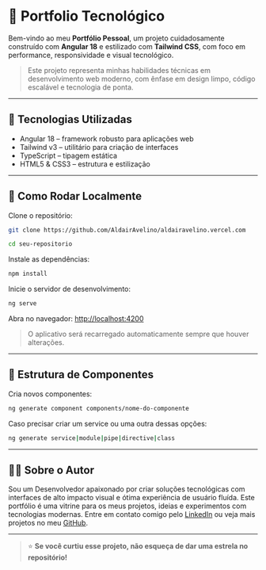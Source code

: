 # 🚀 Portfolio Tecnológico

Bem-vindo ao meu **Portfólio Pessoal**, um projeto cuidadosamente construído com **Angular 18** e estilizado com **Tailwind CSS**, com foco em performance, responsividade e visual tecnológico.

> Este projeto representa minhas habilidades técnicas em desenvolvimento web moderno, com ênfase em design limpo, código escalável e tecnologia de ponta.

---

## 🧠 Tecnologias Utilizadas

- Angular 18 – framework robusto para aplicações web
- Tailwind v3 – utilitário para criação de interfaces
- TypeScript – tipagem estática
- HTML5 & CSS3 – estrutura e estilização

---

## 🔧 Como Rodar Localmente

Clone o repositório:

```bash
git clone https://github.com/AldairAvelino/aldairavelino.vercel.com
````

```bash
cd seu-repositorio
````

Instale as dependências:

```bash
npm install
```

Inicie o servidor de desenvolvimento:

```bash
ng serve
```

Abra no navegador:
[http://localhost:4200](http://localhost:4200)

> O aplicativo será recarregado automaticamente sempre que houver alterações.

---

## 🧱 Estrutura de Componentes

Cria novos componentes:

```bash
ng generate component components/nome-do-componente
```

Caso precisar criar um service ou uma outra dessas opções:

```bash
ng generate service|module|pipe|directive|class
```

---

## 🧑‍💻 Sobre o Autor

Sou um Desenvolvedor apaixonado por criar soluções tecnológicas com interfaces de alto impacto visual e ótima experiência de usuário fluída. Este portfólio é uma vitrine para os meus projetos, ideias e experimentos com tecnologias modernas. Entre em contato comigo pelo [LinkedIn](https://www.linkedin.com/in/aldair-fernando-antonio-avelino/) ou veja mais projetos no meu [GitHub](https://github.com/AldairAvelino).

---

> ⭐ **Se você curtiu esse projeto, não esqueça de dar uma estrela no repositório!**
